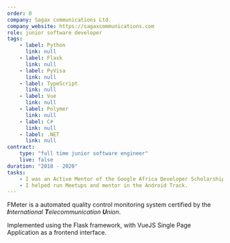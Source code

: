 ```yaml
---
order: 0
company: Sagax communications Ltd.
company_website: https://sagaxcommunications.com
role: junior software developer
tags: 
    - label: Python
      link: null
    - label: Flask
      link: null
    - label: PyVisa
      link: null
    - label: TypeScript
      link: null
    - label: Vue
      link: null
    - label: Polymer
      link: null
    - label: C#
      link: null
    - label: .NET
      link: null
contract:
    type: "full time junior software engineer"
    live: false
duration: "2018 - 2020"
tasks:
    - I was an Active Mentor of the Google Africa Developer Scholarship (GADS) program in Nairobi.
    - I helped run Meetups and mentor in the Android Track.
---
```

FMeter is a automated quality control monitoring system certified by the _<strong>I</strong>nternational <strong>T</strong>elecommunication <strong>U</strong>nion_.

Implemented using the Flask framework, with VueJS Single Page Application as a frontend interface.
